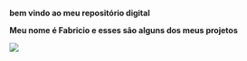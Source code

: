 **bem vindo ao meu repositório digital**

**Meu nome é Fabricio e esses são alguns dos meus projetos**


![](https://media1.tenor.com/m/hcY6CN5Jf_EAAAAC/vai-corinthians-timao.gif)
